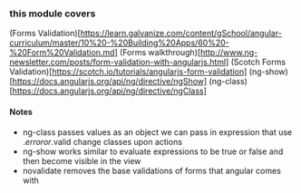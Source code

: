 ### this module covers ###
(Forms Validation)[https://learn.galvanize.com/content/gSchool/angular-curriculum/master/10%20-%20Building%20Apps/60%20-%20Form%20Validation.md]
(Forms walkthrough)[http://www.ng-newsletter.com/posts/form-validation-with-angularjs.html]
(Scotch Forms Validation)[https://scotch.io/tutorials/angularjs-form-validation]
(ng-show)[https://docs.angularjs.org/api/ng/directive/ngShow]
(ng-class)[https://docs.angularjs.org/api/ng/directive/ngClass]

#### Notes ####
- ng-class passes values as an object we can pass in expression that use .$error or .$valid change classes upon actions
- ng-show works similar to evaluate expressions to be true or false and then become visible in the view
- novalidate removes the base validations of forms that angular comes with
